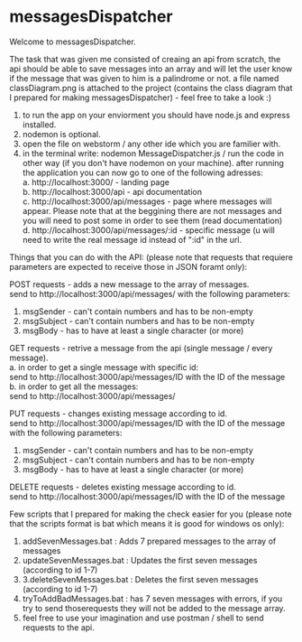 # messagesDispatcher

Welcome to messagesDispatcher. 

The task that was given me consisted of creaing an api from scratch, the api should be able to save messages
into an array and will let the user know if the message that was given to him is a palindrome or not.
a file named classDiagram.png is attached to the project (contains the class diagram that I prepared for making messagesDispatcher) - feel free
to take a look :)

1. to run the app on your enviorment you should have node.js and express installed.
2. nodemon is optional.
3. open the file on webstorm / any other ide which you are familier with. 
4. in the terminal write: nodemon MessageDispatcher.js / run the code in other way (if you don't have nodemon on your machine).
   after running the application you can now go to one of the following adresses:
   </br>
   a. http://localhost:3000/  - landing page
   </br>
   b. http://localhost:3000/api - api documentation
   </br>
   c. http://localhost:3000/api/messages - page where messages will appear.
   Please note that at the beggining there are not messages and you will need to post some in order to see them (read documentation)
   </br>
   d. http://localhost:3000/api/messages/:id - specific message (u will need to write the real message id instead of ":id" in the url.


Things that you can do with the API:
(please note that requests that requiere parameters are expected to receive those in JSON foramt only):

POST requests - adds a new message to the array of messages.
<br />
send to http://localhost:3000/api/messages/ with the following parameters:
<br />
1. msgSender - can't contain numbers and has to be non-empty
2. msgSubject - can't contain numbers and has to be non-empty 
3. msgBody - has to have at least a single character (or more)

GET requests - retrive a message from the api (single message / every message).
<br />
a. in order to get a single message with specific id:
</br>
send to http://localhost:3000/api/messages/ID with the ID of the message
<br />
b. in order to get all the messages:
</br>
send to http://localhost:3000/api/messages/

PUT requests - changes existing message according to id.
</br>
send to http://localhost:3000/api/messages/ID with the ID of the message with the following parameters:
</br>
1. msgSender - can't contain numbers and has to be non-empty
2. msgSubject - can't contain numbers and has to be non-empty
3. msgBody - has to have at least a single character (or more)

DELETE requests - deletes existing message according to id.
</br>
send to http://localhost:3000/api/messages/ID with the ID of the message

Few scripts that I prepared for making the check easier for you 
(please note that the scripts format is bat which means it is good for windows os only):
</br>
1. addSevenMessages.bat : Adds 7 prepared messages to the array of messages
2. updateSevenMessages.bat : Updates the first seven messages (according to id 1-7)
3. 3.deleteSevenMessages.bat : Deletes the first seven messages (according to id 1-7)
4. tryToAddBadMessages.bat : has 7 seven messages with errors, if you try to send thoserequests they will not be added to the message array.
5. feel free to use your imagination and use postman / shell to send requests to the api.

